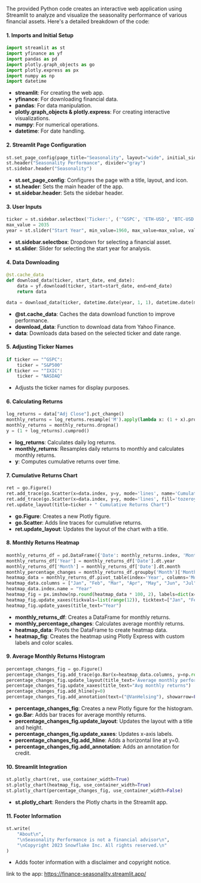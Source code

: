 
The provided Python code creates an interactive web application using Streamlit to analyze and visualize the seasonality performance of various financial assets. Here's a detailed breakdown of the code:

#### 1. Imports and Initial Setup

```python
import streamlit as st
import yfinance as yf
import pandas as pd
import plotly.graph_objects as go
import plotly.express as px
import numpy as np
import datetime
```

- **streamlit**: For creating the web app.
- **yfinance**: For downloading financial data.
- **pandas**: For data manipulation.
- **plotly.graph_objects & plotly.express**: For creating interactive visualizations.
- **numpy**: For numerical operations.
- **datetime**: For date handling.

#### 2. Streamlit Page Configuration

```python
st.set_page_config(page_title="Seasonality", layout="wide", initial_sidebar_state="expanded", page_icon="📈")
st.header("Seasonality Performance", divider="gray")
st.sidebar.header("Seasonality")
```

- **st.set_page_config**: Configures the page with a title, layout, and icon.
- **st.header**: Sets the main header of the app.
- **st.sidebar.header**: Sets the sidebar header.

#### 3. User Inputs

```python
ticker = st.sidebar.selectbox('Ticker:', ('^GSPC', 'ETH-USD', 'BTC-USD', "^IXIC"))
max_value = 2035
year = st.slider("Start Year", min_value=1960, max_value=max_value, value=2000, step=1)
```

- **st.sidebar.selectbox**: Dropdown for selecting a financial asset.
- **st.slider**: Slider for selecting the start year for analysis.

#### 4. Data Downloading

```python
@st.cache_data
def download_data(ticker, start_date, end_date):
    data = yf.download(ticker, start=start_date, end=end_date)
    return data

data = download_data(ticker, datetime.date(year, 1, 1), datetime.date(max_value, 1, 1))
```

- **@st.cache_data**: Caches the data download function to improve performance.
- **download_data**: Function to download data from Yahoo Finance.
- **data**: Downloads data based on the selected ticker and date range.

#### 5. Adjusting Ticker Names

```python
if ticker == "^GSPC":
    ticker = "S&P500"
if ticker == "^IXIC":
    ticker = "NASDAQ"
```

- Adjusts the ticker names for display purposes.

#### 6. Calculating Returns

```python
log_returns = data["Adj Close"].pct_change()
monthly_returns = log_returns.resample('M').apply(lambda x: (1 + x).prod() - 1)
monthly_returns = monthly_returns.dropna()
y = (1 + log_returns).cumprod()
```

- **log_returns**: Calculates daily log returns.
- **monthly_returns**: Resamples daily returns to monthly and calculates monthly returns.
- **y**: Computes cumulative returns over time.

#### 7. Cumulative Returns Chart

```python
ret = go.Figure()
ret.add_trace(go.Scatter(x=data.index, y=y, mode='lines', name='Cumulative Returns', line=dict(color='gray', width=2)))
ret.add_trace(go.Scatter(x=data.index, y=y, mode='lines', fill='tozeroy', fillcolor='rgba(220, 220, 220, 0.5)', line=dict(color='rgba(255, 255, 255, 0)')))
ret.update_layout(title=ticker + " Cumulative Returns Chart")
```

- **go.Figure**: Creates a new Plotly figure.
- **go.Scatter**: Adds line traces for cumulative returns.
- **ret.update_layout**: Updates the layout of the chart with a title.

#### 8. Monthly Returns Heatmap

```python
monthly_returns_df = pd.DataFrame({'Date': monthly_returns.index, 'Monthly_Return': monthly_returns.values})
monthly_returns_df['Year'] = monthly_returns_df['Date'].dt.year
monthly_returns_df['Month'] = monthly_returns_df['Date'].dt.month
monthly_percentage_changes = monthly_returns_df.groupby('Month')['Monthly_Return'].mean() * 100
heatmap_data = monthly_returns_df.pivot_table(index='Year', columns='Month', values='Monthly_Return')
heatmap_data.columns = ["Jan", "Feb", "Mar", "Apr", "May", "Jun", "Jul", "Aug", "Sep", "Oct", "Nov", "Dec"]
heatmap_data.index.name = "Year"
heatmap_fig = px.imshow(np.round(heatmap_data * 100, 2), labels=dict(x="Month", y="Year", color="Monthly Return"), title=f"Heatmap of Monthly Returns for {ticker}", color_continuous_scale=["red", "white", "green"], text_auto=True, height=1000)
heatmap_fig.update_xaxes(tickvals=list(range(12)), ticktext=["Jan", "Feb", "Mar", "Apr", "May", "Jun", "Jul", "Aug", "Sep", "Oct", "Nov", "Dec"])
heatmap_fig.update_yaxes(title_text="Year")
```

- **monthly_returns_df**: Creates a DataFrame for monthly returns.
- **monthly_percentage_changes**: Calculates average monthly returns.
- **heatmap_data**: Pivots the DataFrame to create heatmap data.
- **heatmap_fig**: Creates the heatmap using Plotly Express with custom labels and color scales.

#### 9. Average Monthly Returns Histogram

```python
percentage_changes_fig = go.Figure()
percentage_changes_fig.add_trace(go.Bar(x=heatmap_data.columns, y=np.round(monthly_percentage_changes * 100, 2), orientation='v', marker=go.bar.Marker(color=monthly_percentage_changes, colorscale="Greens", colorbar=dict(title="value"), line=dict(color="rgb(0, 0, 0)", width=1))))
percentage_changes_fig.update_layout(title_text='Average monthly performance', height=500)
percentage_changes_fig.update_xaxes(title_text="Avg monthly returns")
percentage_changes_fig.add_hline(y=0)
percentage_changes_fig.add_annotation(text=("@VanHelsing"), showarrow=False, x=1, y=0.1, xref='paper', yref='paper', xanchor='right', yanchor='bottom', font=dict(size=12, color="grey"), align="left")
```

- **percentage_changes_fig**: Creates a new Plotly figure for the histogram.
- **go.Bar**: Adds bar traces for average monthly returns.
- **percentage_changes_fig.update_layout**: Updates the layout with a title and height.
- **percentage_changes_fig.update_xaxes**: Updates x-axis labels.
- **percentage_changes_fig.add_hline**: Adds a horizontal line at y=0.
- **percentage_changes_fig.add_annotation**: Adds an annotation for credit.

#### 10. Streamlit Integration

```python
st.plotly_chart(ret, use_container_width=True)
st.plotly_chart(heatmap_fig, use_container_width=True)
st.plotly_chart(percentage_changes_fig, use_container_width=False)
```

- **st.plotly_chart**: Renders the Plotly charts in the Streamlit app.

#### 11. Footer Information

```python
st.write(
    "About\n",
    "\nSeasonality Performance is not a financial advisor\n",
    "\nCopyright 2023 Snowflake Inc. All rights reserved.\n"
)
```

- Adds footer information with a disclaimer and copyright notice.

link to the app:
https://finance-seasonality.streamlit.app/
